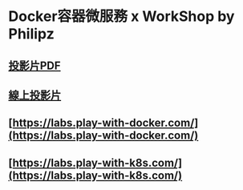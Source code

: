 # Docker容器微服務 x WorkShop by Philipz

## [投影片PDF](./Docker容器微服務實作.pdf)

## [線上投影片](https://docs.google.com/presentation/d/e/2PACX-1vRcTm8K4QPQFyMdN5pe-22mLgaJ8Tu0R4wAGIEl0covVOBPtDS2-mb4-NvWMSupFBjfs80ESbo0v8I2/pub?start=false&loop=false&delayms=3000)

## [https://labs.play-with-docker.com/](https://labs.play-with-docker.com/)

## [https://labs.play-with-k8s.com/](https://labs.play-with-k8s.com/)
